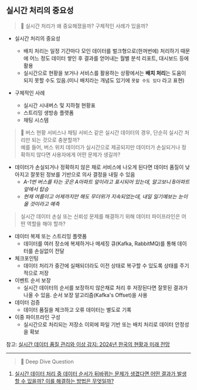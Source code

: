 ## 실시간 처리의 중요성

> 🤔 실시간 처리가 왜 중요해졌을까? 구체적인 사례가 있을까?

- 실시간 처리의 중요성
  - 배치 처리는 일정 기간마다 모인 데이터를 벌크형으로(한꺼번에) 처리하기 때문에 어느 정도 데이터 쌓인 후 결과를 얻어내는 월별 분석 리포트, 대시보드 등에 활용
  - 실시간으로 현황을 보거나 서비스를 활용하는 상황에서는 **배치 처리**는 도움이 되지 못할 수도 있음.(미니 배치라는 개념도 있기에 `못할 수도 있다` 라고 표현)

- 구체적인 사례
  - 실시간 시내버스 및 지하철 현황표
  - 스트리밍 생방송 플랫폼
  - 채팅 시스템

> 🤔 버스 현황 서비스나 채팅 서비스 같은 실시간 데이터의 경우, 단순히 실시간 처리만 되는 것으로 충분할까?  
> 예를 들어, 버스 위치 데이터가 실시간으로 제공되지만 데이터가 손실되거나 정확하지 않다면 사용자에게 어떤 문제가 생길까? 

- 데이터가 손실되거나 정확하지 않은 채로 서비스에 나오게 된다면 데이터 품질이 낮아지고 잘못된 정보를 기반으로 의사 결정을 내릴 수 있음
  - *A-1번 버스를 타는 곳은 A아파트 앞이라고 표시되어 있는데, 알고보니 B아파트 앞에서 탑승*
  - *현재 여름이고 어제까지만 해도 무더위가 지속되었는데, 내일 일기예보는 눈이 올 것이라고 예측*

> 실시간 데이터 손실 또는 신뢰성 문제를 해결하기 위해 데이터 파이프라인은 어떤 역할을 해야 할까?

- 데이터 복제 또는 스트리밍 플랫폼
  - 데이터를 여러 장소에 복제하거나 메세징 큐(Kafka, RabbitMQ)를 통해 데이터를 손실없이 전달
- 체크포인팅
  - 데이터 처리가 중간에 실패되더라도 이전 상태로 복구할 수 있도록 상태를 주기적으로 저장
- 이벤트 순서 보장
  - 실시간 데이터의 순서를 보장하지 않은채로 처리 후 저장된다면 잘못된 결과가 나올 수 있음. 순서 보장 알고리즘(Kafka's Offset)을 사용
- 데이터 검증
  - 데이터 품질을 체크하고 오류 데이터는 별도로 기록
- 이중 파이프라인 구성
  - 실시간으로 처리되는 저장소 이외에 파일 기반 또는 배치 처리로 데이터 안정성을 확보

참고: [실시간 데이터 품질 관리와 이상 감지: 2024년 한국의 현황과 미래 전망](https://npf.kr/%EC%8B%A4%EC%8B%9C%EA%B0%84-%EB%8D%B0%EC%9D%B4%ED%84%B0-%ED%92%88%EC%A7%88-%EA%B4%80%EB%A6%AC%EC%99%80-%EC%9D%B4%EC%83%81-%EA%B0%90%EC%A7%80-2024%EB%85%84-%ED%95%9C%EA%B5%AD%EC%9D%98-%ED%98%84/)

---


> 🤔 Deep Dive Question

1. [실시간 데이터 처리 중 데이터 순서가 뒤바뀌는 문제가 생겼다면 어떤 결과가 발생할 수 있을까? 이를 해결하는 방법은 무엇일까?]()
